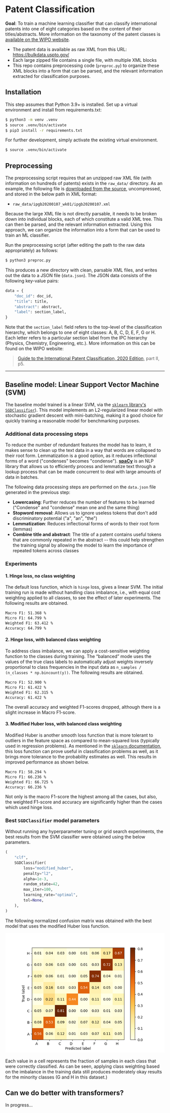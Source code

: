 # Patent Classification
**Goal**: To train a machine learning classifier that can classify international patents into one of eight categories based on the content of their titles/abstracts. More information on the taxonomy of the patent classes is [available on the WIPO website](https://www.wipo.int/publications/en/series/index.jsp?id=183).

* The patent data is available as raw XML from this URL: https://bulkdata.uspto.gov/
* Each large zipped file contains a single file, with multiple XML blocks
* This repo contains preprocessing code (`preproc.py`) to organize these XML blocks into a form that can be parsed, and the relevant information extracted for classification purposes.
## Installation
This step assumes that Python 3.9+ is installed. Set up a virtual environment and install from requirements.txt:

```sh
$ python3 -m venv .venv
$ source .venv/bin/activate
$ pip3 install -r requirements.txt
```

For further development, simply activate the existing virtual environment.

```sh
$ source .venv/bin/activate
```

## Preprocessing
The preprocessing script requires that an unzipped raw XML file (with information on hundreds of patents) exists in the `raw_data/` directory. As an example, the following file is [downloaded from the source](https://bulkdata.uspto.gov/data/patent/grant/redbook/2020/I20200107.tar), uncompressed, and stored in the below path in XML format:

* `raw_data/ipgb20200107_wk01/ipgb20200107.xml`

Because the large XML file is not directly parsable, it needs to be broken down into individual blocks, each of which constitute a valid XML tree. This can then be parsed, and the relevant information extracted. Using this approach, we can organize the information into a form that can be used to train an ML classifier.

Run the preprocessing script (after editing the path to the raw data appropriately) as follows:

```sh
$ python3 preproc.py
```
This produces a new directory with clean, parsable XML files, and writes out the data to a JSON file (`data.json`). The JSON data consists of the following key-value pairs:

```py
data = {
    "doc_id": doc_id,
    "title": title,
    "abstract": abstract,
    "label": section_label,
}
```
Note that the `section_label` field refers to the top-level of the classification hierarchy, which belongs to one of eight classes: A, B, C, D, E, F, G or H. Each letter refers to a particular section label from the IPC hierarchy (Physics, Chemistry, Engineering, etc.). More information on this can be found on the WIPO website:

> [Guide to the International Patent Classification, 2020 Edition](https://www.wipo.int/edocs/pubdocs/en/wipo_guide_ipc_2020.pdf), part II, p5.

---

## Baseline model: Linear Support Vector Machine (SVM)

The baseline model trained is a linear SVM, via the [`sklearn` library's `SGDClassifier`](https://scikit-learn.org/stable/modules/generated/sklearn.linear_model.SGDClassifier.html)). This model implements an L2-regularized linear model with stochastic gradient descent with mini-batching, making it a good choice for quickly training a reasonable model for benchmarking purposes.

### Additional data processing steps
To reduce the number of redundant features the model has to learn, it makes sense to clean up the text data in a way that words are collapsed to their root form. Lemmatization is a good option, as it reduces inflectional forms of a word ("condenses" becomes "condense"). [**spaCy**](https://spacy.io/) is an NLP library that allows us to efficiently process and lemmatize text through a lookup process that can be made concurrent to deal with large amounts of data in batches.

The following data processing steps are performed on the `data.json` file generated in the previous step:
* __Lowercasing__: Further reduces the number of features to be learned ("Condense" and "condense" mean one and the same thing)
* __Stopword removal__: Allows us to ignore useless tokens that don't add discriminatory potential ("a", "an", "the")
* __Lemmatization__: Reduces inflectional forms of words to their root form (lemmas)
* __Combine title and abstract__: The title of a patent contains useful tokens that are commonly repeated in the abstract -- this could help strengthen the training signal by allowing the model to learn the importance of repeated tokens across classes

### Experiments

#### 1. Hinge loss, no class weighting
The default loss function, which is `hinge` loss, gives a linear SVM. The initial training run is made without handling class imbalance, i.e., with equal cost weighting applied to all classes, to see the effect of later experiments. The following results are obtained.

```
Macro F1: 51.368 %
Micro F1: 64.799 %
Weighted F1: 63.412 %
Accuracy: 64.799 %
```

#### 2. Hinge loss, with balanced class weighting
To address class imbalance, we can apply a cost-sensitive weighting function to the classes during training. The “balanced” mode uses the values of the true class labels to automatically adjust weights inversely proportional to class frequencies in the input data as `n_samples / (n_classes * np.bincount(y))`. The following results are obtained.

```
Macro F1: 52.900 %
Micro F1: 61.422 %
Weighted F1: 62.315 %
Accuracy: 61.422 %
```

The overall accuracy and weighted F1-scores dropped, although there is a slight increase in Macro F1-score.
#### 3. Modified Huber loss, with balanced class weighting
Modified Huber is another smooth loss function that is more tolerant to outliers in the feature space as compared to mean-squared loss (typically used in regression problems). As mentioned in the [`sklearn` documentation](https://scikit-learn.org/stable/modules/generated/sklearn.linear_model.SGDClassifier.html), this loss function can prove useful in classification problems as well, as it brings more tolerance to the probability estimates as well. This results in improved performance as shown below.

```
Macro F1: 58.294 %
Micro F1: 66.236 %
Weighted F1: 66.725 %
Accuracy: 66.236 %
```

Not only is the macro F1-score the highest among all the cases, but also, the weighted F1-score and accuracy are significantly higher than the cases which used hinge loss.

### Best `SGDClassifier` model parameters
Without running any hyperparameter tuning or grid search experiments, the best results from the SVM classifier were obtained using the below parameters.

```py
(
    "clf",
    SGDClassifier(
        loss="modified_huber",
        penalty="l2",
        alpha=1e-3,
        random_state=42,
        max_iter=100,
        learning_rate="optimal",
        tol=None,
    ),
)
```

The following normalized confusion matrix was obtained with the best model that uses the modified Huber loss function.

![](img/svm_modified_huber_best.png)

Each value in a cell represents the fraction of samples in each class that were correctly classified. As can be seen, applying class weighting based on the imbalance in the training data still produces moderately okay results for the minority classes (G and H in this dataset.)
## Can we do better with transformers?
In progress...
